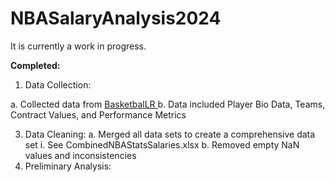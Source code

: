 # NBASalaryAnalysis2024

It is currently a work in progress.

**Completed:**

  1. Data Collection:
     
  a. Collected data from [BasketbalLR  ](https://www.basketball-reference.com/)
  b. Data included Player Bio Data, Teams, Contract Values, and Performance Metrics
    
  3. Data Cleaning:
    a. Merged all data sets to create a comprehensive data set
      i. See CombinedNBAStatsSalaries.xlsx
    b. Removed empty NaN values and inconsistencies
  4. Preliminary Analysis:
